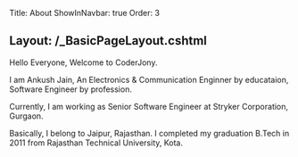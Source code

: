 Title: About
ShowInNavbar: true
Order: 3

Layout: /_BasicPageLayout.cshtml
---
Hello Everyone, Welcome to CoderJony.

I am Ankush Jain, An Electronics & Communication Enginner by educataion, Software Engineer by profession.

Currently, I am working as Senior Software Engineer at Stryker Corporation, Gurgaon.

Basically, I belong to Jaipur, Rajasthan. I completed my graduation B.Tech in 2011 from Rajasthan Technical University, Kota.
